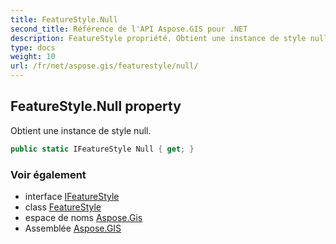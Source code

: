 ```yaml
---
title: FeatureStyle.Null
second_title: Référence de l'API Aspose.GIS pour .NET
description: FeatureStyle propriété. Obtient une instance de style null.
type: docs
weight: 10
url: /fr/net/aspose.gis/featurestyle/null/
---
```

## FeatureStyle.Null property

Obtient une instance de style null.

```csharp
public static IFeatureStyle Null { get; }
```

### Voir également

* interface [IFeatureStyle](../../ifeaturestyle/)
* class [FeatureStyle](../)
* espace de noms [Aspose.Gis](../../featurestyle/)
* Assemblée [Aspose.GIS](../../../)


